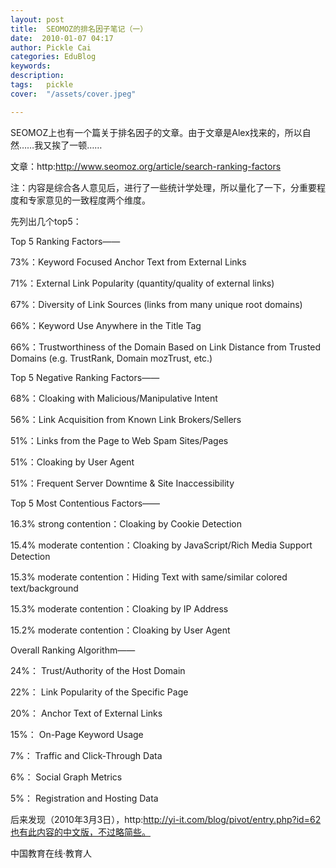 ```yaml
---
layout: post  
title:  SEOMOZ的排名因子笔记（一）  
date:  2010-01-07 04:17  
author: Pickle Cai  
categories: EduBlog  
keywords: 
description:   
tags:	pickle   
cover:  "/assets/cover.jpeg"  

---  
```

    
SEOMOZ上也有一个篇关于排名因子的文章。由于文章是Alex找来的，所以自然……我又挨了一顿……



文章：http:http://www.seomoz.org/article/search-ranking-factors



注：内容是综合各人意见后，进行了一些统计学处理，所以量化了一下，分重要程度和专家意见的一致程度两个维度。



 



先列出几个top5：



 



Top 5 Ranking Factors——





73%：Keyword Focused Anchor Text from External Links 

71%：External Link Popularity (quantity/quality of external links) 

67%：Diversity of Link Sources (links from many unique root domains) 

66%：Keyword Use Anywhere in the Title Tag 

66%：Trustworthiness of the Domain Based on Link Distance from Trusted Domains (e.g. TrustRank, Domain mozTrust, etc.)

Top 5 Negative Ranking Factors——





68%：Cloaking with Malicious/Manipulative Intent 

56%：Link Acquisition from Known Link Brokers/Sellers 

51%：Links from the Page to Web Spam Sites/Pages 

51%：Cloaking by User Agent 

51%：Frequent Server Downtime & Site Inaccessibility

Top 5 Most Contentious Factors——





16.3% strong contention：Cloaking by Cookie Detection 

15.4% moderate contention：Cloaking by JavaScript/Rich Media Support Detection 

15.3% moderate contention：Hiding Text with same/similar colored text/background 

15.3% moderate contention：Cloaking by IP Address 

15.2% moderate contention：Cloaking by User Agent

Overall Ranking Algorithm——





24%： Trust/Authority of the Host Domain 

22%： Link Popularity of the Specific Page 

20%： Anchor Text of External Links 

15%： On-Page Keyword Usage 

7%： Traffic and Click-Through Data 

6%： Social Graph Metrics 

5%： Registration and Hosting Data





后来发现（2010年3月3日），http:http://yi-it.com/blog/pivot/entry.php?id=62也有此内容的中文版，不过略简些。



		    
 中国教育在线·教育人


